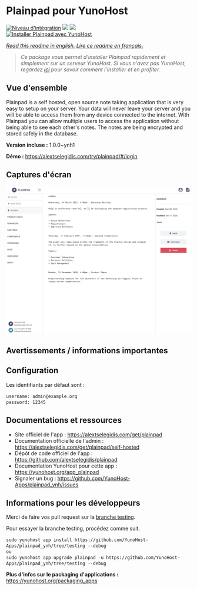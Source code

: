 # Plainpad pour YunoHost

[![Niveau d'intégration](https://dash.yunohost.org/integration/plainpad.svg)](https://dash.yunohost.org/appci/app/plainpad) ![](https://ci-apps.yunohost.org/ci/badges/plainpad.status.svg) ![](https://ci-apps.yunohost.org/ci/badges/plainpad.maintain.svg)  
[![Installer Plainpad avec YunoHost](https://install-app.yunohost.org/install-with-yunohost.svg)](https://install-app.yunohost.org/?app=plainpad)

*[Read this readme in english.](./README.md)*
*[Lire ce readme en français.](./README_fr.md)*

> *Ce package vous permet d'installer Plainpad rapidement et simplement sur un serveur YunoHost.
Si vous n'avez pas YunoHost, regardez [ici](https://yunohost.org/#/install) pour savoir comment l'installer et en profiter.*

## Vue d'ensemble

Plainpad is a self hosted, open source note taking application that is very easy to setup on your server. Your data will never leave your server and you will be able to access them from any device connected to the internet.
With Plainpad you can allow multiple users to access the application without being able to see each other's notes. The notes are being encrypted and stored safely in the database.

**Version incluse :** 1.0.0~ynh1

**Démo :** https://alextselegidis.com/try/plainpad/#/login

## Captures d'écran

![](./doc/screenshots/screenshot.png)

## Avertissements / informations importantes

## Configuration

Les identifiants par défaut sont :
```
username: admin@example.org
password: 12345
```
## Documentations et ressources

* Site officiel de l'app : https://alextselegidis.com/get/plainpad
* Documentation officielle de l'admin : https://alextselegidis.com/get/plainpad/self-hosted
* Dépôt de code officiel de l'app : https://github.com/alextselegidis/plainpad
* Documentation YunoHost pour cette app : https://yunohost.org/app_plainpad
* Signaler un bug : https://github.com/YunoHost-Apps/plainpad_ynh/issues

## Informations pour les développeurs

Merci de faire vos pull request sur la [branche testing](https://github.com/YunoHost-Apps/plainpad_ynh/tree/testing).

Pour essayer la branche testing, procédez comme suit.
```
sudo yunohost app install https://github.com/YunoHost-Apps/plainpad_ynh/tree/testing --debug
ou
sudo yunohost app upgrade plainpad -u https://github.com/YunoHost-Apps/plainpad_ynh/tree/testing --debug
```

**Plus d'infos sur le packaging d'applications :** https://yunohost.org/packaging_apps